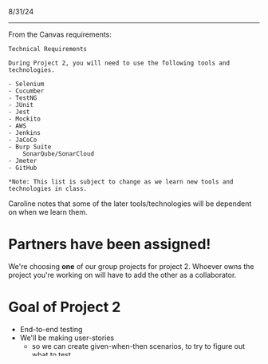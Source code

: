 8/31/24
___

From the Canvas requirements:
```
Technical Requirements

During Project 2, you will need to use the following tools and technologies.

- Selenium
- Cucumber
- TestNG
- JUnit
- Jest
- Mockito
- AWS
- Jenkins
- JaCoCo
- Burp Suite  
    SonarQube/SonarCloud
- Jmeter
- GitHub

*Note: This list is subject to change as we learn new tools and technologies in class.
```

Caroline notes that some of the later tools/technologies will be dependent on when we learn them.

# Partners have been assigned!

We're choosing **one** of our group projects for project 2. 
Whoever owns the project you're working on will have to add the other as a collaborator.

# Goal of Project 2
 - End-to-end testing
 - We'll be making user-stories
	 - so we can create given-when-then scenarios, to try to figure out what to test
	 - "okay, user wants to create a warehouse" followed by "user now wants to add an item"
	 - **For now, we're focusing on BDD**
 - We can use Gherkin syntax to implement these given-when-then scenarios
 - She wants JUnit for all of our backend code
 - Caroline's goal is for us to use Jest to test all of our frontend code

For **Thursday** - 
 - **Decide which of our project we're going to test, and how we're going to test it, have user projects created, do some research for how we're integrating cucumber and selenium (*and now docker*)**
 - "Don't focus so much now on implementation (of user stories), just an outline." "Start very simple, any test case you can think of for how your project could run."
 - Caroline wants an outline for our goals for project 2
 - Discuss a basic plan for how we may plan to accomplish these goals
 - Probably some user stories for project 2?

 - Caroline prefers whatever service is free, if we use one, for documentation
	 - We get to decide what kanban/planning tool we want to use, but we should **run it by Caroline just to make sure it's good/appropriate**